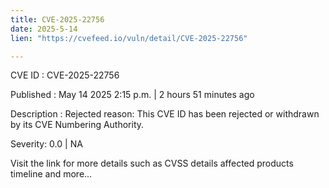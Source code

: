 ```yaml
---
title: CVE-2025-22756
date: 2025-5-14
lien: "https://cvefeed.io/vuln/detail/CVE-2025-22756"

---
```


CVE ID : CVE-2025-22756

Published :  May 14
2025
2:15 p.m. | 2 hours
51 minutes ago

Description : Rejected reason: This CVE ID has been rejected or withdrawn by its CVE Numbering Authority.

Severity: 0.0 | NA

Visit the link for more details
such as CVSS details
affected products
timeline
and more...
